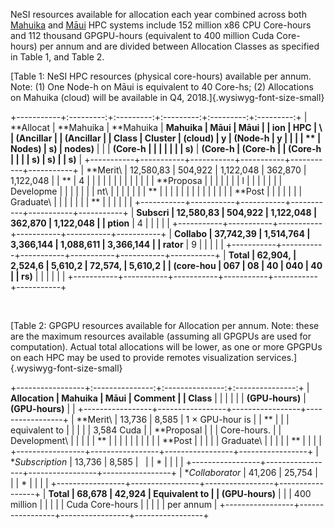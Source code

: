 NeSI resources available for allocation each year combined across both
[Mahuika](https://support.nesi.org.nz/hc/articles/360000163575) and
[Māui](https://support.nesi.org.nz/hc/articles/360000163695) HPC systems
include 152 million x86 CPU Core-hours and 112 thousand GPGPU-hours
(equivalent to 400 million Cuda Core-hours) per annum and are divided
between Allocation Classes as specified in Table 1, and Table 2.

[Table 1: NeSI HPC resources (physical core-hours) available per annum.
Note: (1) One Node-h on Māui is equivalent to 40 Core-hs; (2)
Allocations on Mahuika (cloud) will be available in Q4,
2018.]{.wysiwyg-font-size-small}

+-----------+:---------:+:---------:+:---------:+:---------:+:---------:+
| **Allocat | **Mahuika | **Mahuika | **Mahuika | **Māui**  | **Māui    |
| ion       | HPC       | **\       | (Ancillar |           | (Ancillar |
| Class**   | Cluster** | **(cloud) | y         | **(Node-h | y         |
|           |           | **        | Nodes)**  | s)**      | nodes)**  |
|           | **(Core-h |           |           |           |           |
|           | s)**      | **(Core-h | **(Core-h |           | **(Core-h |
|           |           | s)**      | s)**      |           | s)**      |
+-----------+-----------+-----------+-----------+-----------+-----------+
| **Merit\  | 12,580,83 | 504,922   | 1,122,048 | 362,870   | 1,122,048 |
| **        | 4         |           |           |           |           |
|           |           |           |           |           |           |
| **Proposa |           |           |           |           |           |
| l         |           |           |           |           |           |
| Developme |           |           |           |           |           |
| nt\       |           |           |           |           |           |
| **        |           |           |           |           |           |
|           |           |           |           |           |           |
| **Post    |           |           |           |           |           |
| Graduate\ |           |           |           |           |           |
| **        |           |           |           |           |           |
+-----------+-----------+-----------+-----------+-----------+-----------+
| **Subscri | 12,580,83 | 504,922   | 1,122,048 | 362,870   | 1,122,048 |
| ption**   | 4         |           |           |           |           |
+-----------+-----------+-----------+-----------+-----------+-----------+
| **Collabo | 37,742,39 | 1,514,764 | 3,366,144 | 1,088,611 | 3,366,144 |
| rator**   | 9         |           |           |           |           |
+-----------+-----------+-----------+-----------+-----------+-----------+
| **Total   | **62,904, | **2,524,6 | **5,610,2 | **72,574, | **5,610,2 |
| (core-hou | 067**     | 08**      | 40**      | 040**     | 40**      |
| rs)**     |           |           |           |           |           |
+-----------+-----------+-----------+-----------+-----------+-----------+

 

[Table 2: GPGPU resources available for Allocation per annum. Note:
these are the maximum resources available (assuming all GPGPUs are used
for computation). Actual total allocations will be lower, as one or more
GPGPUs on each HPC may be used to provide remotes visualization
services.]{.wysiwyg-font-size-small}

+-----------------+:---------------:+:---------------:+:---------------:+
| **Allocation    | **Mahuika**     | **Māui**        | **Comment**     |
| Class**         |                 |                 |                 |
|                 | **(GPU-hours)** | **(GPU-hours)** |                 |
+-----------------+-----------------+-----------------+-----------------+
| **Merit\        | 13,736          | 8,585           | 1 × GPU-hour is |
| **              |                 |                 | equivalent to   |
|                 |                 |                 | 3,584 Cuda      |
| **Proposal      |                 |                 | Core-hours.     |
| Development\    |                 |                 |                 |
| **              |                 |                 |                 |
|                 |                 |                 |                 |
| **Post          |                 |                 |                 |
| Graduate\       |                 |                 |                 |
| **              |                 |                 |                 |
+-----------------+-----------------+-----------------+-----------------+
| **Subscription* | 13,736          | 8,585           |                 |
| *               |                 |                 |                 |
+-----------------+-----------------+-----------------+-----------------+
| **Collaborator* | 41,206          | 25,754          |                 |
| *               |                 |                 |                 |
+-----------------+-----------------+-----------------+-----------------+
| **Total         | **68,678**      | **42,924**      | Equivalent to   |
| (GPU-hours)**   |                 |                 | 400 million     |
|                 |                 |                 | Cuda Core-hours |
|                 |                 |                 | per annum       |
+-----------------+-----------------+-----------------+-----------------+

 
